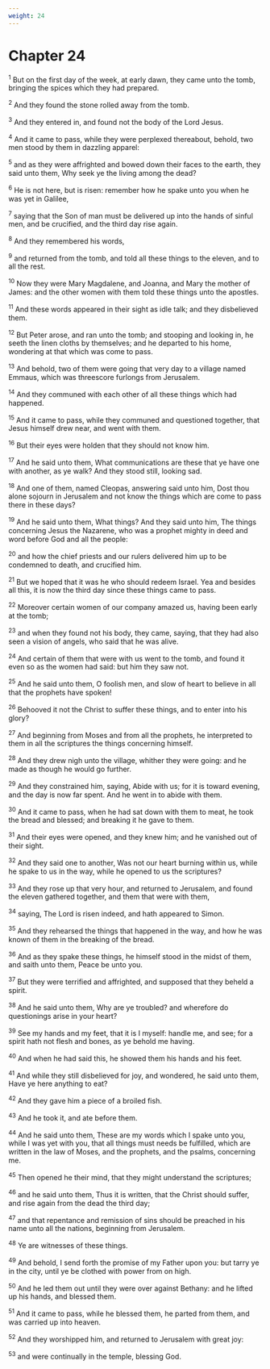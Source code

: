 ```yaml
---
weight: 24
---
```


# Chapter 24

<sup>1</sup> But on the first day of the week, at early dawn, they came unto the tomb, bringing the spices which they had prepared. 

<sup>2</sup> And they found the stone rolled away from the tomb. 

<sup>3</sup> And they entered in, and found not the body of the Lord Jesus. 

<sup>4</sup> And it came to pass, while they were perplexed thereabout, behold, two men stood by them in dazzling apparel: 

<sup>5</sup> and as they were affrighted and bowed down their faces to the earth, they said unto them, Why seek ye the living among the dead? 

<sup>6</sup> He is not here, but is risen: remember how he spake unto you when he was yet in Galilee, 

<sup>7</sup> saying that the Son of man must be delivered up into the hands of sinful men, and be crucified, and the third day rise again. 

<sup>8</sup> And they remembered his words, 

<sup>9</sup> and returned from the tomb, and told all these things to the eleven, and to all the rest. 

<sup>10</sup> Now they were Mary Magdalene, and Joanna, and Mary the mother of James: and the other women with them told these things unto the apostles. 

<sup>11</sup> And these words appeared in their sight as idle talk; and they disbelieved them. 

<sup>12</sup> But Peter arose, and ran unto the tomb; and stooping and looking in, he seeth the linen cloths by themselves; and he departed to his home, wondering at that which was come to pass. 

<sup>13</sup> And behold, two of them were going that very day to a village named Emmaus, which was threescore furlongs from Jerusalem. 

<sup>14</sup> And they communed with each other of all these things which had happened. 

<sup>15</sup> And it came to pass, while they communed and questioned together, that Jesus himself drew near, and went with them. 

<sup>16</sup> But their eyes were holden that they should not know him. 

<sup>17</sup> And he said unto them, What communications are these that ye have one with another, as ye walk? And they stood still, looking sad. 

<sup>18</sup> And one of them, named Cleopas, answering said unto him, Dost thou alone sojourn in Jerusalem and not know the things which are come to pass there in these days? 

<sup>19</sup> And he said unto them, What things? And they said unto him, The things concerning Jesus the Nazarene, who was a prophet mighty in deed and word before God and all the people: 

<sup>20</sup> and how the chief priests and our rulers delivered him up to be condemned to death, and crucified him. 

<sup>21</sup> But we hoped that it was he who should redeem Israel. Yea and besides all this, it is now the third day since these things came to pass. 

<sup>22</sup> Moreover certain women of our company amazed us, having been early at the tomb; 

<sup>23</sup> and when they found not his body, they came, saying, that they had also seen a vision of angels, who said that he was alive. 

<sup>24</sup> And certain of them that were with us went to the tomb, and found it even so as the women had said: but him they saw not. 

<sup>25</sup> And he said unto them, O foolish men, and slow of heart to believe in all that the prophets have spoken! 

<sup>26</sup> Behooved it not the Christ to suffer these things, and to enter into his glory? 

<sup>27</sup> And beginning from Moses and from all the prophets, he interpreted to them in all the scriptures the things concerning himself. 

<sup>28</sup> And they drew nigh unto the village, whither they were going: and he made as though he would go further. 

<sup>29</sup> And they constrained him, saying, Abide with us; for it is toward evening, and the day is now far spent. And he went in to abide with them. 

<sup>30</sup> And it came to pass, when he had sat down with them to meat, he took the bread and blessed; and breaking it he gave to them. 

<sup>31</sup> And their eyes were opened, and they knew him; and he vanished out of their sight. 

<sup>32</sup> And they said one to another, Was not our heart burning within us, while he spake to us in the way, while he opened to us the scriptures? 

<sup>33</sup> And they rose up that very hour, and returned to Jerusalem, and found the eleven gathered together, and them that were with them, 

<sup>34</sup> saying, The Lord is risen indeed, and hath appeared to Simon. 

<sup>35</sup> And they rehearsed the things that happened in the way, and how he was known of them in the breaking of the bread. 

<sup>36</sup> And as they spake these things, he himself stood in the midst of them, and saith unto them, Peace be unto you. 

<sup>37</sup> But they were terrified and affrighted, and supposed that they beheld a spirit. 

<sup>38</sup> And he said unto them, Why are ye troubled? and wherefore do questionings arise in your heart? 

<sup>39</sup> See my hands and my feet, that it is I myself: handle me, and see; for a spirit hath not flesh and bones, as ye behold me having. 

<sup>40</sup> And when he had said this, he showed them his hands and his feet. 

<sup>41</sup> And while they still disbelieved for joy, and wondered, he said unto them, Have ye here anything to eat? 

<sup>42</sup> And they gave him a piece of a broiled fish. 

<sup>43</sup> And he took it, and ate before them. 

<sup>44</sup> And he said unto them, These are my words which I spake unto you, while I was yet with you, that all things must needs be fulfilled, which are written in the law of Moses, and the prophets, and the psalms, concerning me. 

<sup>45</sup> Then opened he their mind, that they might understand the scriptures; 

<sup>46</sup> and he said unto them, Thus it is written, that the Christ should suffer, and rise again from the dead the third day; 

<sup>47</sup> and that repentance and remission of sins should be preached in his name unto all the nations, beginning from Jerusalem. 

<sup>48</sup> Ye are witnesses of these things. 

<sup>49</sup> And behold, I send forth the promise of my Father upon you: but tarry ye in the city, until ye be clothed with power from on high. 

<sup>50</sup> And he led them out until they were over against Bethany: and he lifted up his hands, and blessed them. 

<sup>51</sup> And it came to pass, while he blessed them, he parted from them, and was carried up into heaven. 

<sup>52</sup> And they worshipped him, and returned to Jerusalem with great joy: 

<sup>53</sup> and were continually in the temple, blessing God. 

